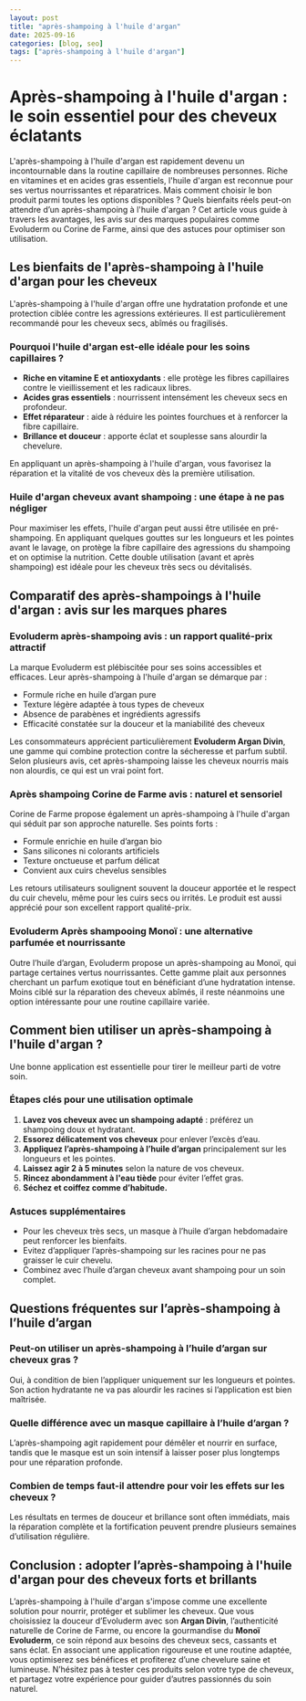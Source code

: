 ```yaml
---
layout: post
title: "après-shampoing à l'huile d'argan"
date: 2025-09-16
categories: [blog, seo]
tags: ["après-shampoing à l'huile d'argan"]
---
```


# Après-shampoing à l'huile d'argan : le soin essentiel pour des cheveux éclatants

L'après-shampoing à l'huile d'argan est rapidement devenu un incontournable dans la routine capillaire de nombreuses personnes. Riche en vitamines et en acides gras essentiels, l'huile d'argan est reconnue pour ses vertus nourrissantes et réparatrices. Mais comment choisir le bon produit parmi toutes les options disponibles ? Quels bienfaits réels peut-on attendre d’un après-shampoing à l'huile d'argan ? Cet article vous guide à travers les avantages, les avis sur des marques populaires comme Evoluderm ou Corine de Farme, ainsi que des astuces pour optimiser son utilisation.

## Les bienfaits de l'après-shampoing à l'huile d'argan pour les cheveux

L'après-shampoing à l'huile d'argan offre une hydratation profonde et une protection ciblée contre les agressions extérieures. Il est particulièrement recommandé pour les cheveux secs, abîmés ou fragilisés.

### Pourquoi l'huile d'argan est-elle idéale pour les soins capillaires ?

- **Riche en vitamine E et antioxydants** : elle protège les fibres capillaires contre le vieillissement et les radicaux libres.
- **Acides gras essentiels** : nourrissent intensément les cheveux secs en profondeur.
- **Effet réparateur** : aide à réduire les pointes fourchues et à renforcer la fibre capillaire.
- **Brillance et douceur** : apporte éclat et souplesse sans alourdir la chevelure.

En appliquant un après-shampoing à l'huile d'argan, vous favorisez la réparation et la vitalité de vos cheveux dès la première utilisation.

### Huile d'argan cheveux avant shampoing : une étape à ne pas négliger

Pour maximiser les effets, l'huile d'argan peut aussi être utilisée en pré-shampoing. En appliquant quelques gouttes sur les longueurs et les pointes avant le lavage, on protège la fibre capillaire des agressions du shampoing et on optimise la nutrition. Cette double utilisation (avant et après shampoing) est idéale pour les cheveux très secs ou dévitalisés.

## Comparatif des après-shampoings à l'huile d'argan : avis sur les marques phares

### Evoluderm après-shampoing avis : un rapport qualité-prix attractif

La marque Evoluderm est plébiscitée pour ses soins accessibles et efficaces. Leur après-shampoing à l'huile d'argan se démarque par :

- Formule riche en huile d’argan pure
- Texture légère adaptée à tous types de cheveux
- Absence de parabènes et ingrédients agressifs
- Efficacité constatée sur la douceur et la maniabilité des cheveux

Les consommateurs apprécient particulièrement **Evoluderm Argan Divin**, une gamme qui combine protection contre la sécheresse et parfum subtil. Selon plusieurs avis, cet après-shampoing laisse les cheveux nourris mais non alourdis, ce qui est un vrai point fort. 

### Après shampoing Corine de Farme avis : naturel et sensoriel

Corine de Farme propose également un après-shampoing à l'huile d'argan qui séduit par son approche naturelle. Ses points forts :

- Formule enrichie en huile d’argan bio
- Sans silicones ni colorants artificiels
- Texture onctueuse et parfum délicat
- Convient aux cuirs chevelus sensibles

Les retours utilisateurs soulignent souvent la douceur apportée et le respect du cuir chevelu, même pour les cuirs secs ou irrités. Le produit est aussi apprécié pour son excellent rapport qualité-prix.

### Evoluderm Après shampooing Monoï : une alternative parfumée et nourrissante

Outre l’huile d’argan, Evoluderm propose un après-shampoing au Monoï, qui partage certaines vertus nourrissantes. Cette gamme plait aux personnes cherchant un parfum exotique tout en bénéficiant d’une hydratation intense. Moins ciblé sur la réparation des cheveux abîmés, il reste néanmoins une option intéressante pour une routine capillaire variée.

## Comment bien utiliser un après-shampoing à l'huile d'argan ?

Une bonne application est essentielle pour tirer le meilleur parti de votre soin.

### Étapes clés pour une utilisation optimale

1. **Lavez vos cheveux avec un shampoing adapté** : préférez un shampoing doux et hydratant.
2. **Essorez délicatement vos cheveux** pour enlever l’excès d’eau.
3. **Appliquez l’après-shampoing à l’huile d’argan** principalement sur les longueurs et les pointes.
4. **Laissez agir 2 à 5 minutes** selon la nature de vos cheveux.
5. **Rincez abondamment à l'eau tiède** pour éviter l’effet gras.
6. **Séchez et coiffez comme d’habitude.**

### Astuces supplémentaires

- Pour les cheveux très secs, un masque à l’huile d’argan hebdomadaire peut renforcer les bienfaits.
- Evitez d’appliquer l’après-shampoing sur les racines pour ne pas graisser le cuir chevelu.
- Combinez avec l’huile d’argan cheveux avant shampoing pour un soin complet.

## Questions fréquentes sur l’après-shampoing à l’huile d’argan

### Peut-on utiliser un après-shampoing à l’huile d’argan sur cheveux gras ?

Oui, à condition de bien l’appliquer uniquement sur les longueurs et pointes. Son action hydratante ne va pas alourdir les racines si l’application est bien maîtrisée.

### Quelle différence avec un masque capillaire à l’huile d’argan ?

L’après-shampoing agit rapidement pour démêler et nourrir en surface, tandis que le masque est un soin intensif à laisser poser plus longtemps pour une réparation profonde.

### Combien de temps faut-il attendre pour voir les effets sur les cheveux ?

Les résultats en termes de douceur et brillance sont often immédiats, mais la réparation complète et la fortification peuvent prendre plusieurs semaines d’utilisation régulière.

## Conclusion : adopter l’après-shampoing à l'huile d'argan pour des cheveux forts et brillants

L’après-shampoing à l'huile d'argan s'impose comme une excellente solution pour nourrir, protéger et sublimer les cheveux. Que vous choisissiez la douceur d’Evoluderm avec son **Argan Divin**, l’authenticité naturelle de Corine de Farme, ou encore la gourmandise du **Monoï Evoluderm**, ce soin répond aux besoins des cheveux secs, cassants et sans éclat. En associant une application rigoureuse et une routine adaptée, vous optimiserez ses bénéfices et profiterez d’une chevelure saine et lumineuse. N’hésitez pas à tester ces produits selon votre type de cheveux, et partagez votre expérience pour guider d’autres passionnés du soin naturel.